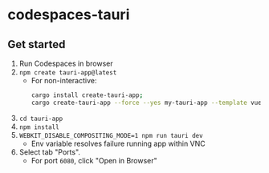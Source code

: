 # codespaces-tauri

## Get started

 1. Run Codespaces in browser
 2. `npm create tauri-app@latest`
    * For non-interactive:
      ```sh
      cargo install create-tauri-app;
      cargo create-tauri-app --force --yes my-tauri-app --template vue --manager npm
      ```
 3. `cd tauri-app`
 4. `npm install`
 5. `WEBKIT_DISABLE_COMPOSITING_MODE=1 npm run tauri dev`
    * Env variable resolves failure running app within VNC
 6. Select tab "Ports".
    * For port `6080`, click "Open in Browser"
